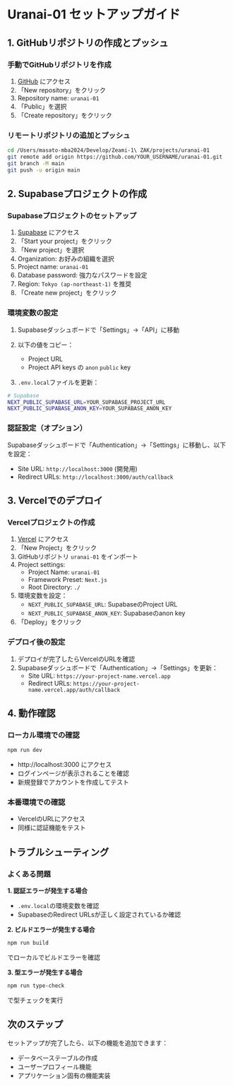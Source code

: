 # Uranai-01 セットアップガイド

## 1. GitHubリポジトリの作成とプッシュ

### 手動でGitHubリポジトリを作成
1. [GitHub](https://github.com) にアクセス
2. 「New repository」をクリック
3. Repository name: `uranai-01`
4. 「Public」を選択
5. 「Create repository」をクリック

### リモートリポジトリの追加とプッシュ
```bash
cd /Users/masato-mba2024/Develop/Zeami-1\ ZAK/projects/uranai-01
git remote add origin https://github.com/YOUR_USERNAME/uranai-01.git
git branch -M main
git push -u origin main
```

## 2. Supabaseプロジェクトの作成

### Supabaseプロジェクトのセットアップ
1. [Supabase](https://supabase.com) にアクセス
2. 「Start your project」をクリック
3. 「New project」を選択
4. Organization: お好みの組織を選択
5. Project name: `uranai-01`
6. Database password: 強力なパスワードを設定
7. Region: `Tokyo (ap-northeast-1)` を推奨
8. 「Create new project」をクリック

### 環境変数の設定
1. Supabaseダッシュボードで「Settings」→「API」に移動
2. 以下の値をコピー：
   - Project URL
   - Project API keys の `anon` `public` key

3. `.env.local`ファイルを更新：
```bash
# Supabase
NEXT_PUBLIC_SUPABASE_URL=YOUR_SUPABASE_PROJECT_URL
NEXT_PUBLIC_SUPABASE_ANON_KEY=YOUR_SUPABASE_ANON_KEY
```

### 認証設定（オプション）
Supabaseダッシュボードで「Authentication」→「Settings」に移動し、以下を設定：
- Site URL: `http://localhost:3000` (開発用)
- Redirect URLs: `http://localhost:3000/auth/callback`

## 3. Vercelでのデプロイ

### Vercelプロジェクトの作成
1. [Vercel](https://vercel.com) にアクセス
2. 「New Project」をクリック
3. GitHubリポジトリ `uranai-01` をインポート
4. Project settings:
   - Project Name: `uranai-01`
   - Framework Preset: `Next.js`
   - Root Directory: `./`
5. 環境変数を設定：
   - `NEXT_PUBLIC_SUPABASE_URL`: SupabaseのProject URL
   - `NEXT_PUBLIC_SUPABASE_ANON_KEY`: Supabaseのanon key
6. 「Deploy」をクリック

### デプロイ後の設定
1. デプロイが完了したらVercelのURLを確認
2. Supabaseダッシュボードで「Authentication」→「Settings」を更新：
   - Site URL: `https://your-project-name.vercel.app`
   - Redirect URLs: `https://your-project-name.vercel.app/auth/callback`

## 4. 動作確認

### ローカル環境での確認
```bash
npm run dev
```
- http://localhost:3000 にアクセス
- ログインページが表示されることを確認
- 新規登録でアカウントを作成してテスト

### 本番環境での確認
- VercelのURLにアクセス
- 同様に認証機能をテスト

## トラブルシューティング

### よくある問題

**1. 認証エラーが発生する場合**
- `.env.local`の環境変数を確認
- SupabaseのRedirect URLsが正しく設定されているか確認

**2. ビルドエラーが発生する場合**
```bash
npm run build
```
でローカルでビルドエラーを確認

**3. 型エラーが発生する場合**
```bash
npm run type-check
```
で型チェックを実行

## 次のステップ

セットアップが完了したら、以下の機能を追加できます：
- データベーステーブルの作成
- ユーザープロフィール機能
- アプリケーション固有の機能実装